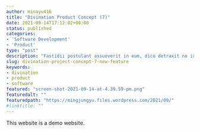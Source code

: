 ```yaml
---
author: minayu416
title: "Divination Product Concept (7)"
date: 2021-09-14T17:12:02+08:00
status: published
categories:
- 'Software Development'
- 'Product'
type: "post"
description: "Fastidii postulant assueverit in eum, dico detraxit no ius, cu his dolorem salutandi. Ut ipsum consul usu, erat detraxit mei eu. Causae maluisset vituperata in sea, te erat tractatos efficiendi pro. Vero tritani maluisset mel ex. Ad justo etiam mea."
slug: divination-project-concept-7-new-feature
keywords:
- divination
- product
- software
featured: "screen-shot-2021-09-14-at-4.39.59-pm.png"
featuredalt: ""
featuredpath: "https://mingjungyu.files.wordpress.com/2021/09/"
#linktitle: ""
---
```


This website is a demo website.